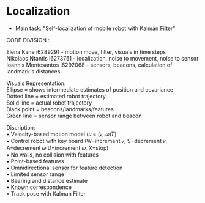 # Localization
* Main task: "Self-localization of mobile robot with Kalman Filter"</br>


CODE DIVISION : </br>

Elena Kane i6289291 - motion move, filter, visuals in time steps </br>
Nikolaos Ntantis i6273751 - localization, noise to movement, noise to sensor  </br>
Ioannis Montesantos i6292068 - sensors, beacons, calculation of landmark's distances</br>


Visuals Representation:</br>
Ellipse =  shows intermediate estimates of position and covariance</br>
Dotted line = estimated robot trajectory</br>
Solid line = actual robot trajectory</br>
Black point = beacons/landmarks/features</br>
Green line = sensor range between robot and beacon</br>


Discription:</br>
• Velocity-based motion model (𝑢 = (𝑣, 𝜔)𝑇)</br>
• Control robot with key board (W=increment 𝑣, S=decrement 𝑣, A=decrement 𝜔 D=increment 𝜔, X=stop)</br>
• No walls, no collision with features</br>
• Point-based features </br>
• Omnidirectional sensor for feature detection</br>
• Limited sensor range</br>
• Bearing and distance estimate</br>
• Known correspondence</br>
• Track pose with Kalman Filter</br>
